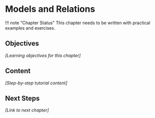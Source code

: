 # Models and Relations

<!-- TODO: Chapter objectives -->
<!-- TODO: Prerequisites -->
<!-- TODO: Step-by-step content -->
<!-- TODO: Examples -->
<!-- TODO: Exercises -->
<!-- TODO: Next chapter link -->

!!! note "Chapter Status"
    This chapter needs to be written with practical examples and exercises.

## Objectives

*[Learning objectives for this chapter]*

## Content

*[Step-by-step tutorial content]*

## Next Steps

*[Link to next chapter]*
